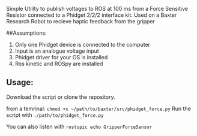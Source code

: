 
Simple Utility to publish voltages to ROS at 100 ms from a Force Sensitive Resistor connected to a Phidget 2/2/2 interface kit.
Used on a Baxter Research Robot to recieve haptic feedback from the gripper

##Assumptions:

1. Only one Phidget device is connected to the computer
2. Input is an analogue voltage input
3. Phidget driver for your OS is installed
4. Ros kinetic and ROSpy are installed

## Usage:

Download the script or clone the repository.

from a temrinal: `chmod +x ~/path/to/baxter/src/phidget_force.py`
Run the script with `./path/to/phidget_force.py`

You can also listen with `rostopic echo GripperForceSensor`
